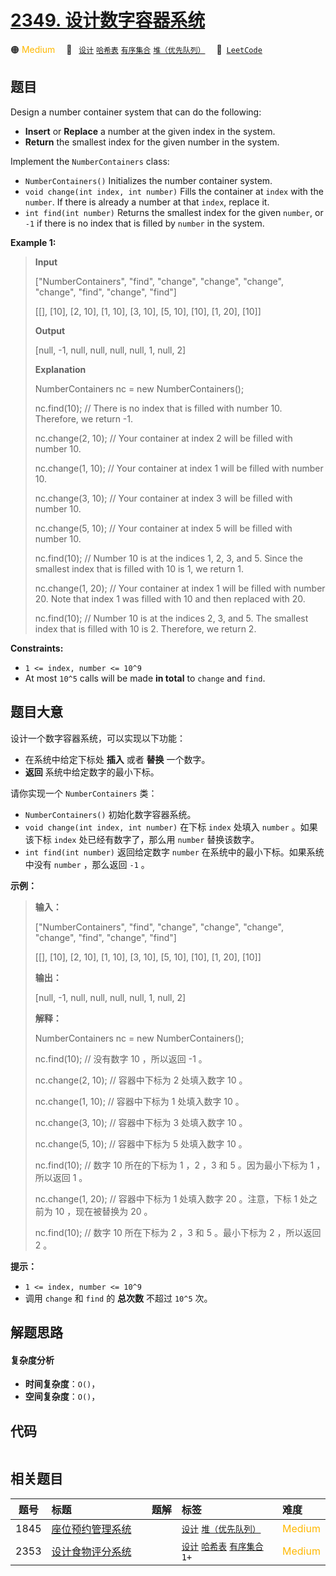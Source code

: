 # [2349. 设计数字容器系统](https://leetcode.com/problems/design-a-number-container-system)

🟠 <font color=#ffb800>Medium</font>&emsp; 🔖&ensp; [`设计`](/leetcode/outline/tag/design.md) [`哈希表`](/leetcode/outline/tag/hash-table.md) [`有序集合`](/leetcode/outline/tag/ordered-set.md) [`堆（优先队列）`](/leetcode/outline/tag/heap-priority-queue.md)&emsp; 🔗&ensp;[`LeetCode`](https://leetcode.com/problems/design-a-number-container-system)

## 题目

Design a number container system that can do the following:

  * **Insert** or **Replace** a number at the given index in the system.
  * **Return** the smallest index for the given number in the system.

Implement the `NumberContainers` class:

  * `NumberContainers()` Initializes the number container system.
  * `void change(int index, int number)` Fills the container at `index` with the `number`. If there is already a number at that `index`, replace it.
  * `int find(int number)` Returns the smallest index for the given `number`, or `-1` if there is no index that is filled by `number` in the system.



**Example 1:**

> 
> 
> 
> 
> 
> **Input**
> 
> ["NumberContainers", "find", "change", "change", "change", "change", "find", "change", "find"]
> 
> [[], [10], [2, 10], [1, 10], [3, 10], [5, 10], [10], [1, 20], [10]]
> 
> **Output**
> 
> [null, -1, null, null, null, null, 1, null, 2]
> 
> 
> 
> **Explanation**
> 
> NumberContainers nc = new NumberContainers();
> 
> nc.find(10); // There is no index that is filled with number 10. Therefore, we return -1.
> 
> nc.change(2, 10); // Your container at index 2 will be filled with number 10.
> 
> nc.change(1, 10); // Your container at index 1 will be filled with number 10.
> 
> nc.change(3, 10); // Your container at index 3 will be filled with number 10.
> 
> nc.change(5, 10); // Your container at index 5 will be filled with number 10.
> 
> nc.find(10); // Number 10 is at the indices 1, 2, 3, and 5. Since the smallest index that is filled with 10 is 1, we return 1.
> 
> nc.change(1, 20); // Your container at index 1 will be filled with number 20. Note that index 1 was filled with 10 and then replaced with 20. 
> 
> nc.find(10); // Number 10 is at the indices 2, 3, and 5. The smallest index that is filled with 10 is 2. Therefore, we return 2.

**Constraints:**

  * `1 <= index, number <= 10^9`
  * At most `10^5` calls will be made **in total** to `change` and `find`.


## 题目大意

设计一个数字容器系统，可以实现以下功能：

  * 在系统中给定下标处 **插入**  或者 **替换**  一个数字。
  * **返回**  系统中给定数字的最小下标。

请你实现一个 `NumberContainers` 类：

  * `NumberContainers()` 初始化数字容器系统。
  * `void change(int index, int number)` 在下标 `index` 处填入 `number` 。如果该下标 `index` 处已经有数字了，那么用 `number` 替换该数字。
  * `int find(int number)` 返回给定数字 `number` 在系统中的最小下标。如果系统中没有 `number` ，那么返回 `-1` 。



**示例：**

> 
> 
> 
> 
> 
> **输入：**
> 
> ["NumberContainers", "find", "change", "change", "change", "change", "find", "change", "find"]
> 
> [[], [10], [2, 10], [1, 10], [3, 10], [5, 10], [10], [1, 20], [10]]
> 
> **输出：**
> 
> [null, -1, null, null, null, null, 1, null, 2]
> 
> 
> 
> **解释：**
> 
> NumberContainers nc = new NumberContainers();
> 
> nc.find(10); // 没有数字 10 ，所以返回 -1 。
> 
> nc.change(2, 10); // 容器中下标为 2 处填入数字 10 。
> 
> nc.change(1, 10); // 容器中下标为 1 处填入数字 10 。
> 
> nc.change(3, 10); // 容器中下标为 3 处填入数字 10 。
> 
> nc.change(5, 10); // 容器中下标为 5 处填入数字 10 。
> 
> nc.find(10); // 数字 10 所在的下标为 1 ，2 ，3 和 5 。因为最小下标为 1 ，所以返回 1 。
> 
> nc.change(1, 20); // 容器中下标为 1 处填入数字 20 。注意，下标 1 处之前为 10 ，现在被替换为 20 。
> 
> nc.find(10); // 数字 10 所在下标为 2 ，3 和 5 。最小下标为 2 ，所以返回 2 。
> 
> 



**提示：**

  * `1 <= index, number <= 10^9`
  * 调用 `change` 和 `find` 的 **总次数**  不超过 `10^5` 次。


## 解题思路

#### 复杂度分析

- **时间复杂度**：`O()`，
- **空间复杂度**：`O()`，

## 代码

```javascript

```

## 相关题目

<!-- prettier-ignore -->
| 题号 | 标题 | 题解 | 标签 | 难度 |
| :------: | :------ | :------: | :------ | :------ |
| 1845 | [座位预约管理系统](https://leetcode.com/problems/seat-reservation-manager) |  |  [`设计`](/leetcode/outline/tag/design.md) [`堆（优先队列）`](/leetcode/outline/tag/heap-priority-queue.md) | <font color=#ffb800>Medium</font> |
| 2353 | [设计食物评分系统](https://leetcode.com/problems/design-a-food-rating-system) |  |  [`设计`](/leetcode/outline/tag/design.md) [`哈希表`](/leetcode/outline/tag/hash-table.md) [`有序集合`](/leetcode/outline/tag/ordered-set.md) `1+` | <font color=#ffb800>Medium</font> |

<style>
.blue {
    background-color: #096dd9;
    padding: 0.25rem 0.5rem;
    margin: 0;
    font-size: 0.85em;
    border-radius: 3px;
    color: white;
    font-weight: 500;
}
table th:first-of-type { width: 10%; }
table th:nth-of-type(2) { width: 35%; }
table th:nth-of-type(3) { width: 10%; }
table th:nth-of-type(4) { width: 35%; }
table th:nth-of-type(5) { width: 10%; }
</style>
